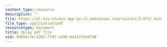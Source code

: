 ```yaml
---
content_type: resource
description: ''
file: https://ol-ocw-studio-app-qa.s3.amazonaws.com/courses/5-07sc-biological-chemistry-i-fall-2013/8db5ec7e520177d7a5066a112fe6d740_4BwB43Smu7o.pdf
file_type: application/pdf
resourcetype: Document
title: 3play pdf file
uid: 8db5ec7e-5201-77d7-a506-6a112fe6d740
---
```

